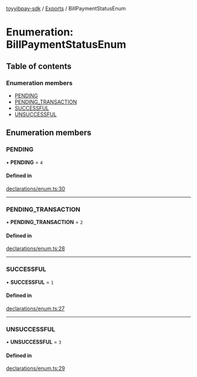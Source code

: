 [toyyibpay-sdk](../README.md) / [Exports](../modules.md) / BillPaymentStatusEnum

# Enumeration: BillPaymentStatusEnum

## Table of contents

### Enumeration members

- [PENDING](BillPaymentStatusEnum.md#pending)
- [PENDING\_TRANSACTION](BillPaymentStatusEnum.md#pending_transaction)
- [SUCCESSFUL](BillPaymentStatusEnum.md#successful)
- [UNSUCCESSFUL](BillPaymentStatusEnum.md#unsuccessful)

## Enumeration members

### PENDING

• **PENDING** = `4`

#### Defined in

[declarations/enum.ts:30](https://github.com/fadhilx/toyyibpay-sdk-js/blob/ee76517/src/declarations/enum.ts#L30)

___

### PENDING\_TRANSACTION

• **PENDING\_TRANSACTION** = `2`

#### Defined in

[declarations/enum.ts:28](https://github.com/fadhilx/toyyibpay-sdk-js/blob/ee76517/src/declarations/enum.ts#L28)

___

### SUCCESSFUL

• **SUCCESSFUL** = `1`

#### Defined in

[declarations/enum.ts:27](https://github.com/fadhilx/toyyibpay-sdk-js/blob/ee76517/src/declarations/enum.ts#L27)

___

### UNSUCCESSFUL

• **UNSUCCESSFUL** = `3`

#### Defined in

[declarations/enum.ts:29](https://github.com/fadhilx/toyyibpay-sdk-js/blob/ee76517/src/declarations/enum.ts#L29)
